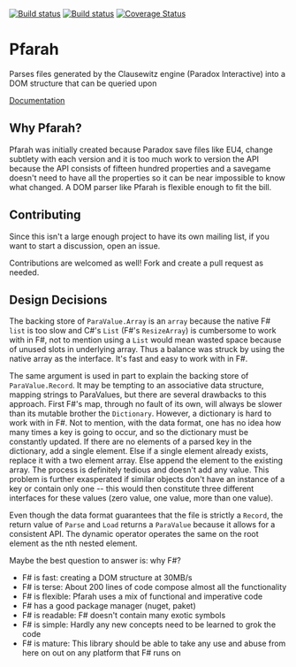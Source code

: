 [![Build status](https://ci.appveyor.com/api/projects/status/a0qpxxhfs7uagk9x/branch/master?svg=true)](https://ci.appveyor.com/project/nickbabcock/pfarah/branch/master)
[![Build status](https://travis-ci.org/nickbabcock/Pfarah.svg?branch=master)](https://travis-ci.org/nickbabcock/Pfarah)
[![Coverage Status](https://coveralls.io/repos/nickbabcock/Pfarah/badge.svg)](https://coveralls.io/r/nickbabcock/Pfarah)

# Pfarah

Parses files generated by the Clausewitz engine (Paradox Interactive) into
a DOM structure that can be queried upon

[Documentation](http://nickbabcock.github.io/Pfarah/)

## Why Pfarah?

Pfarah was initially created because Paradox save files like EU4, change
subtlety with each version and it is too much work to version the API because
the API consists of fifteen hundred properties and a savegame doesn't need to
have all the properties so it can be near impossible to know what changed. A
DOM parser like Pfarah is flexible enough to fit the bill.

## Contributing

Since this isn't a large enough project to have its own mailing list, if you
want to start a discussion, open an issue.

Contributions are welcomed as well! Fork and create a pull request as needed.

## Design Decisions

The backing store of `ParaValue.Array` is an `array` because the native F#
`list` is too slow and C#'s `List` (F#'s `ResizeArray`) is cumbersome to work
with in F#, not to mention using a `List` would mean wasted space because of
unused slots in underlying array. Thus a balance was struck by using the
native array as the interface. It's fast and easy to work with in F#.

The same argument is used in part to explain the backing store of
`ParaValue.Record`. It may be tempting to an associative data structure,
mapping strings to ParaValues, but there are several drawbacks to this
approach. First F#'s map, through no fault of its own, will always be slower
than its mutable brother the `Dictionary`. However, a dictionary is hard to
work with in F#. Not to mention, with the data format, one has no idea how
many times a key is going to occur, and so the dictionary must be constantly
updated. If there are no elements of a parsed key in the dictionary, add a
single element. Else if a single element already exists, replace it with a two
element array. Else append the element to the existing array. The process is
definitely tedious and doesn't add any value. This problem is further
exasperated if similar objects don't have an instance of a key or contain only
one -- this would then constitute three different interfaces for these values
(zero value, one value, more than one value).

Even though the data format guarantees that the file is strictly a `Record`,
the return value of `Parse` and `Load` returns a `ParaValue` because it allows
for a consistent API. The dynamic operator operates the same on the root
element as the nth nested element.

Maybe the best question to answer is: why F#?

- F# is fast: creating a DOM structure at 30MB/s
- F# is terse: About 200 lines of code compose almost all the functionality
- F# is flexible: Pfarah uses a mix of functional and imperative code
- F# has a good package manager (nuget, paket)
- F# is readable: F# doesn't contain many exotic symbols
- F# is simple: Hardly any new concepts need to be learned to grok the code
- F# is mature: This library should be able to take any use and abuse from here on out on any platform that F# runs on
